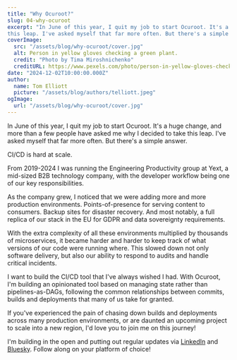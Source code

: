 ```yaml
---
title: "Why Ocuroot?"
slug: 04-why-ocuroot
excerpt: "In June of this year, I quit my job to start Ocuroot. It's a huge change, and people have asked my why I decided to take
this leap. I've asked myself that far more often. But there's a simple answer."
coverImage:
  src: "/assets/blog/why-ocuroot/cover.jpg"
  alt: Person in yellow gloves checking a green plant.
  credit: "Photo by Tima Miroshnichenko"
  creditURL: https://www.pexels.com/photo/person-in-yellow-gloves-checking-a-green-plant-6511168/
date: "2024-12-02T10:00:00.000Z"
author:
  name: Tom Elliott
  picture: "/assets/blog/authors/telliott.jpeg"
ogImage:
  url: "/assets/blog/why-ocuroot/cover.jpg"
---
```


In June of this year, I quit my job to start Ocuroot. It's a huge change, and more than a few people have asked me why I decided to take
this leap. I've asked myself that far more often. But there's a simple answer. 

CI/CD is hard at scale.

From 2019-2024 I was running the Engineering Productivity group at Yext, a mid-sized B2B technology company, with the developer
workflow being one of our key responsibilities.

As the company grew, I noticed that we were adding more and more production environments. Points-of-presence for serving content to consumers.
Backup sites for disaster recovery. And most notably, a full replica of our stack in the EU for GDPR and data sovereignty requirements.

With the extra complexity of all these environments multiplied by thousands of microservices, it became harder and harder to keep track of what versions of our code were running where. This slowed down not only software delivery, but also our ability to respond to audits and handle
critical incidents.

I want to build the CI/CD tool that I've always wished I had. With Ocuroot, I'm building an opinionated tool based on managing state rather than
pipelines-as-DAGs, following the common relationships between commits, builds and deployments that many of us take for granted.

If you've experienced the pain of chasing down builds and deployments across many production environments, or are daunted an upcoming project
to scale into a new region, I'd love you to join me on this journey!

I'm building in the open and putting out regular updates via [LinkedIn](https://www.linkedin.com/company/ocuroot) and [Bluesky](https://bsky.app/profile/ocuroot.com). Follow along on your platform of choice!
